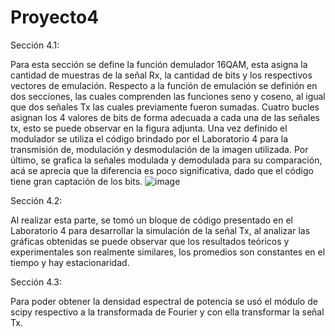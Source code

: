 # Proyecto4
Sección 4.1:

Para esta sección se define la función demulador 16QAM, esta asigna la cantidad de muestras de la señal Rx, la cantidad de bits y los respectivos vectores de emulación. 
Respecto a la función de emulación se definión en dos secciones, las cuales comprenden las funciones seno y coseno, al igual que dos señales Tx las cuales previamente fueron sumadas. 
Cuatro bucles asignan los 4 valores de bits de forma adecuada a cada una de las señales tx, esto se puede observar en la figura adjunta. Una vez definido el modulador se utiliza el código brindado por el Laboratorio 4 para la transmisión de, modulación y desmodulación de la imagen utilizada. 
Por último, se grafica la señales modulada y demodulada para su comparación, acá se aprecia que la diferencia es poco significativa, dado que el código tiene gran captación de los bits. 
![image](https://user-images.githubusercontent.com/85850836/124696552-8ad1b700-dea2-11eb-978b-d0b236755d54.png)

Sección 4.2:

Al realizar esta parte, se tomó un bloque de código presentado en el Laboratorio 4 para desarrollar la simulación de la señal Tx, al analizar las gráficas obtenidas se puede observar que los resultados teóricos
y experimentales son realmente similares, los promedios son constantes en el tiempo y hay estacionaridad. 

Sección 4.3: 

Para poder obtener la densidad espectral de potencia se usó el módulo de scipy respectivo a la transformada de Fourier y con ella transformar la señal Tx.
